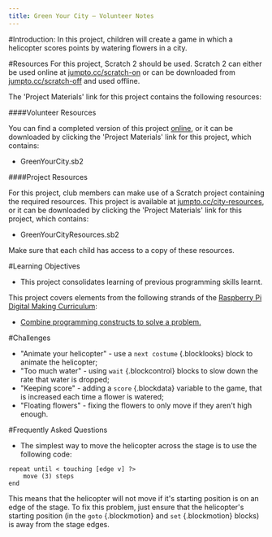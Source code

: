 ```yaml
---
title: Green Your City — Volunteer Notes
---
```


#Introduction:
In this project, children will create a game in which a helicopter scores points by watering flowers in a city.

#Resources
For this project, Scratch 2 should be used. Scratch 2 can either be used online at [jumpto.cc/scratch-on](http://jumpto.cc/scratch-on) or can be downloaded from [jumpto.cc/scratch-off](http://jumpto.cc/scratch-off) and used offline.

The 'Project Materials' link for this project contains the following resources:

####Volunteer Resources

You can find a completed version of this project <a href="http://scratch.mit.edu/projects/110929020/#editor">online</a>, or it can be downloaded by clicking the 'Project Materials' link for this project, which contains:

+ GreenYourCity.sb2

####Project Resources

For this project, club members can make use of a Scratch project containing the required resources. This project is available at [jumpto.cc/city-resources](http://jumpto.cc/city-resources), or it can be downloaded by clicking the 'Project Materials' link for this project, which contains:

+ GreenYourCityResources.sb2

Make sure that each child has access to a copy of these resources.

#Learning Objectives
+ This project consolidates learning of previous programming skills learnt.

This project covers elements from the following strands of the [Raspberry Pi Digital Making Curriculum](http://rpf.io/curriculum):

+ [Combine programming constructs to solve a problem.](https://www.raspberrypi.org/curriculum/programming/builder)

#Challenges
+ "Animate your helicopter" - use a `next costume` {.blocklooks} block to animate the helicopter;
+ "Too much water" - using `wait` {.blockcontrol} blocks to slow down the rate that water is dropped;
+ "Keeping score" - adding a `score` {.blockdata} variable to the game, that is increased each time a flower is watered;
+ "Floating flowers" - fixing the flowers to only move if they aren't high enough.

#Frequently Asked Questions
+ The simplest way to move the helicopter across the stage is to use the following code:

```blocks
repeat until < touching [edge v] ?>
	move (3) steps
end
```

This means that the helicopter will not move if it's starting position is on an edge of the stage. To fix this problem, just ensure that the helicopter's starting position (in the `goto` {.blockmotion} and `set` {.blockmotion} blocks) is away from the stage edges.
